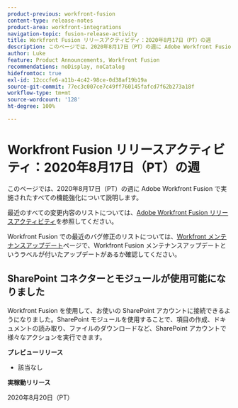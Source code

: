 ```yaml
---
product-previous: workfront-fusion
content-type: release-notes
product-area: workfront-integrations
navigation-topic: fusion-release-activity
title: Workfront Fusion リリースアクティビティ：2020年8月17日（PT）の週
description: このページでは、2020年8月17日（PT）の週に Adobe Workfront Fusion で実施されたすべての機能強化について説明します。
author: Luke
feature: Product Announcements, Workfront Fusion
recommendations: noDisplay, noCatalog
hidefromtoc: true
exl-id: 12cccfe6-a11b-4c42-98ce-0d38af19b19a
source-git-commit: 77ec3c007ce7c49ff760145fafcd7f62b273a18f
workflow-type: tm+mt
source-wordcount: '128'
ht-degree: 100%

---
```


# Workfront Fusion リリースアクティビティ：2020年8月17日（PT）の週

このページでは、2020年8月17日（PT）の週に Adobe Workfront Fusion で実施されたすべての機能強化について説明します。

最近のすべての変更内容のリストについては、[Adobe Workfront Fusion リリースアクティビティ](/help/workfront-fusion/fusion-product-releases/fusion-release-activity.md)を参照してください。

Workfront Fusion での最近のバグ修正のリストについては、[Workfront メンテナンスアップデート](https://experienceleague.adobe.com/docs/workfront-known-issues/releases/current-updates.html?lang=ja)ページで、Workfront Fusion メンテナンスアップデートというラベルが付いたアップデートがあるか確認してください。

## SharePoint コネクターとモジュールが使用可能になりました

Workfront Fusion を使用して、お使いの SharePoint アカウントに接続できるようになりました。SharePoint モジュールを使用することで、項目の作成、ドキュメントの読み取り、ファイルのダウンロードなど、SharePoint アカウントで様々なアクションを実行できます。


**プレビューリリース**

* 該当なし

**実稼動リリース**

2020年8月20日（PT）
